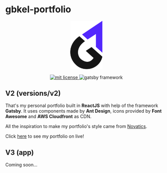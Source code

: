 # gbkel-portfolio

<p align="center">
  <img width="100px" height="auto" src="logo.png">
</p>

<p align="center">
	<a href="https://github.com/guilhermebkel/gbkel-portfolio">
		<img alt="mit license" src="https://img.shields.io/github/license/guilhermebkel/gbkel-portfolio?color=0051ff">
	</a>
	<a>
		<img alt="gatsby framework" src="https://img.shields.io/badge/Framework-Gatsby-362066">
	</a>
</p>

## V2 (versions/v2)

That's my personal portfolio built in **ReactJS** with help of the framework **Gatsby**. It uses components made by **Ant Design**, icons provided by **Font Awesome** and **AWS Cloudfront** as CDN.

All the inspiration to make my portfolio's style came from [Novatics](https://www.novatics.com.br/en/).

Click [here](https://guilherr.me) to see my portfolio on live!

## V3 (app)

Coming soon...